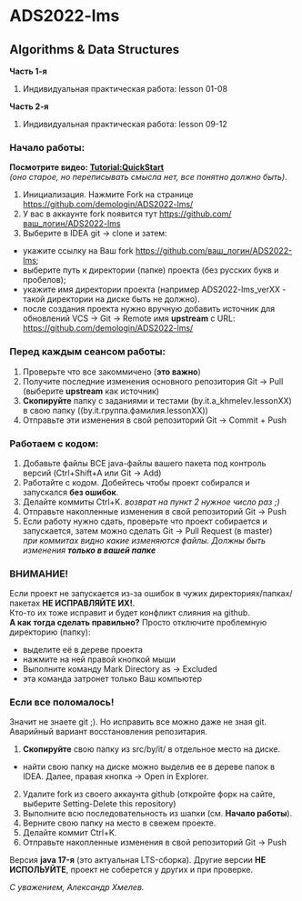 # ADS2022-lms

## Algorithms & Data Structures

**Часть 1-я**
1. Индивидуальная практическая работа: lesson 01-08

**Часть 2-я**
1. Индивидуальная практическая работа: lesson 09-12

### Начало работы:

**Посмотрите видео: <a href="https://youtu.be/mIs-X63CH78" target="_blank">Tutorial:QuickStart</a>**
<br>_(оно старое, но переписывать смысла нет, все понятно должно быть)_.

1. Инициализация. Нажмите Fork на странице https://github.com/demologin/ADS2022-lms/
2. У вас в аккаунте fork появится тут  https://github.com/ваш_логин/ADS2022-lms
3. Выберите в IDEA git -> clone и затем:
 * укажите ссылку на Ваш fork https://github.com/ваш_логин/ADS2022-lms;
 * выберите путь к директории (папке) проекта (без русских букв и пробелов);
 * укажите имя директории проекта (например ADS2022-lms_verXX - такой директории на диске быть не должно).
 * после создания проекта нужно вручную добавить источник для обновлений VCS -> Git -> Remote имя **upstream** с URL: https://github.com/demologin/ADS2022-lms/

### Перед **каждым** сеансом работы:

1. Проверьте что все закоммичено (**это важно**)
2. Получите последние изменения основного репозитория Git -> Pull (выберите **upstream** как источник)
3. **Скопируйте** папку с заданиями и тестами (by.it.a_khmelev.lessonXX) в свою папку ((by.it.группа.фамилия.lessonXX))
4. Отправьте эти изменения в свой репозиторий Git -> Commit + Push

### Работаем с кодом:

1. Добавьте файлы ВСЕ java-файлы вашего пакета под контроль версий (Ctrl+Shift+A или Git -> Add)
2. Работайте с кодом. Добейтесь чтобы проект собирался и запускался **без ошибок**.
3. Делайте коммиты Ctrl+K. _возврат на пункт 2 нужное число раз ;)_
4. Отправьте накопленные изменения в свой репозиторий Git -> Push
5. Если работу нужно сдать, проверьте что проект собирается и запускается, затем можно сделать Git -> Pull Request (в master)
<br>_при коммитах видно какие изменяются файлы. Должны быть изменения **только в вашей папке**_

### ВНИМАНИЕ!

Если проект не запускается из-за ошибок в чужих директориях/папках/пакетах **НЕ ИСПРАВЛЯЙТЕ ИХ!**.
<br>Кто-то их тоже исправит и будет конфликт слияния на github.
<br>**А как тогда сделать правильно?** Просто отключите проблемную директорию (папку):
* выделите её в дереве проекта
* нажмите на ней правой кнопкой мыши
* Выполните команду Mark Directory as -> Excluded
* эта команда затронет только Ваш компьютер

### Если все поломалось! 
Значит не знаете git ;). Но исправить все можно даже не зная git. 
Аварийный вариант восстановления репозитария.

1. **Скопируйте** свою папку из src/by/it/ в отдельное место на диске.
 * найти свою папку на диске можно выделив ее в дереве папок в IDEA. Далее, правая кнопка -> Open in Explorer.
2. Удалите fork из своего аккаунта github (откройте форк на сайте, выберите Setting-Delete this repository)
3. Выполните всю последовательность из шапки (см. <b>Начало работы</b>).
4. Верните свою папку на место в свежем проекте.
5. Делайте коммит Ctrl+K.
6. Отправьте накопленные изменения в свой репозиторий Git -> Push

Версия **java 17-я** (это актуальная LTS-сборка). 
Другие версии **НЕ ИСПОЛЬУЙТЕ**, проект не соберется у других и при проверке.


_С уважением, Александр Хмелев._
